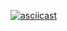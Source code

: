 [![asciicast](https://asciinema.org/a/2RFcqQIBI8QKTp8Ocz4jfXWIA.svg)](https://asciinema.org/a/2RFcqQIBI8QKTp8Ocz4jfXWIA)
